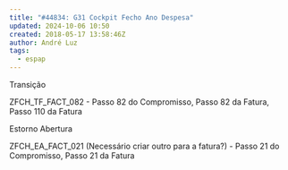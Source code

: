 ```yaml
---
title: "#44834: G31 Cockpit Fecho Ano Despesa"
updated: 2024-10-06 10:50
created: 2018-05-17 13:58:46Z
author: André Luz
tags:
  - espap
---
```


Transição

ZFCH_TF_FACT_082 - Passo 82 do Compromisso, Passo 82 da Fatura, Passo 110 da Fatura

Estorno Abertura

ZFCH_EA_FACT_021 (Necessário criar outro para a fatura?) - Passo 21 do Compromisso, Passo 21 da Fatura